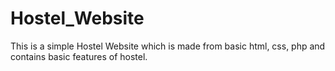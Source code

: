 # Hostel_Website
This is a simple Hostel Website which is made from basic html, css, php and contains basic features of hostel.
